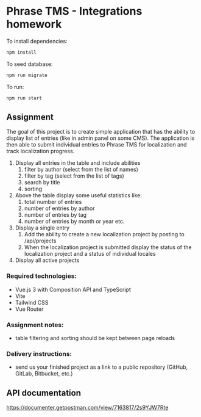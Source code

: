 # Phrase TMS - Integrations homework

To install dependencies:

```bash
npm install
```

To seed database:

```bash
npm run migrate
```

To run:

```bash
npm run start
```

## Assignment
The goal of this project is to create simple application that has the ability to display list of entries (like in admin panel on some CMS). The application is then able to submit individual entries to Phrase TMS for localization and track localization progress.

1. Display all entries in the table and include abilities
   1. filter by author (select from the list of names)
   2. filter by tag (select from the list of tags)
   3. search by title 
   4. sorting
2. Above the table display some useful statistics like:
   1. total number of entries
   2. number of entries by author 
   3. number of entries by tag
   4. number of entries by month or year
      etc.
3. Display a single entry
   1. Add the ability to create a new localization project by posting to /api/projects
   2. When the localization project is submitted display the status of the localization project and a status of individual locales
4. Display all active projects

### Required technologies:
- Vue.js 3 with Composition API and TypeScript
- Vite
- Tailwind CSS
- Vue Router

### Assignment notes:
- table filtering and sorting should be kept between page reloads


### Delivery instructions:
- send us your finished project as a link to a public repository (GitHub, GitLab, Bitbucket, etc.)


## API documentation
https://documenter.getpostman.com/view/7163817/2s9YJW7Rte